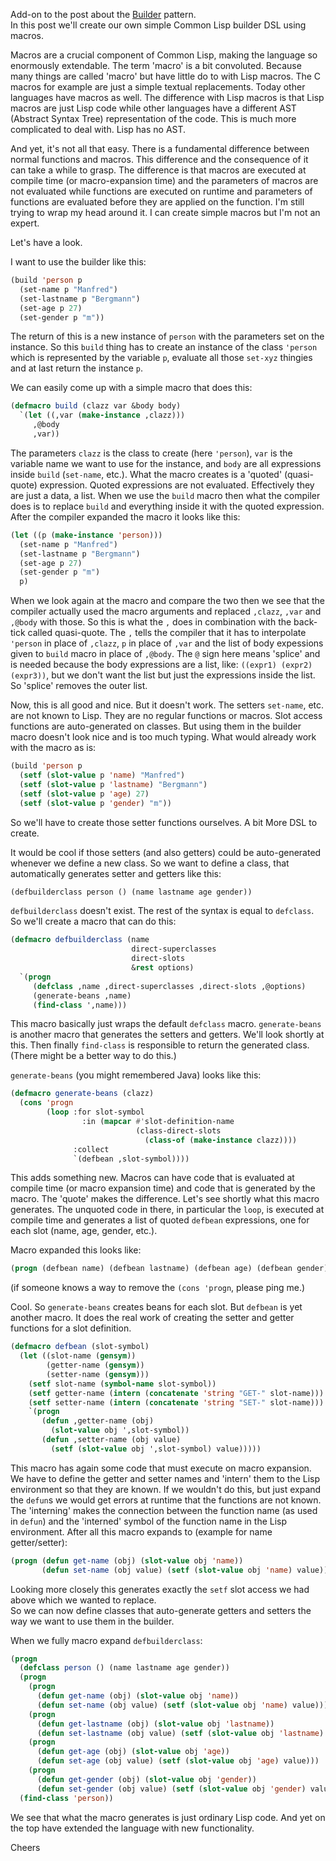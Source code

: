 Add-on to the post about the <a href="http://retro-style.software-by-mabe.com/blog/Patterns+-+Builder" class="link" target="_blank">Builder</a> pattern.  
In this post we'll create our own simple Common Lisp builder DSL using macros.

Macros are a crucial component of Common Lisp, making the language so enormously extendable. The term 'macro' is a bit convoluted. Because many things are called 'macro' but have little do to with Lisp macros. The C macros for example are just a simple textual replacements. Today other languages have macros as well. The difference with Lisp macros is that Lisp macros are just Lisp code while other languages have a different AST (Abstract Syntax Tree) representation of the code. This is much more complicated to deal with. Lisp has no AST.

And yet, it's not all that easy. There is a fundamental difference between normal functions and macros. This difference and the consequence of it can take a while to grasp. The difference is that macros are executed at compile time (or macro-expansion time) and the parameters of macros are not evaluated while functions are executed on runtime and parameters of functions are evaluated before they are applied on the function. I'm still trying to wrap my head around it. I can create simple macros but I'm not an expert.

Let's have a look.

I want to use the builder like this:

```lisp
(build 'person p
  (set-name p "Manfred")
  (set-lastname p "Bergmann")
  (set-age p 27)
  (set-gender p "m"))
```

The return of this is a new instance of `person` with the parameters set on the instance. So this `build` thing has to create an instance of the class `'person` which is represented by the variable `p`, evaluate all those `set-xyz` thingies and at last return the instance `p`.

We can easily come up with a simple macro that does this:

```lisp
(defmacro build (clazz var &body body)
  `(let ((,var (make-instance ,clazz)))
     ,@body
     ,var))
```

The parameters `clazz` is the class to create (here `'person`), `var` is the variable name we want to use for the instance, and `body` are all expressions inside `build` (`set-name`, etc.). What the macro creates is a 'quoted' (quasi-quote) expression. Quoted expressions are not evaluated. Effectively they are just a data, a list. When we use the `build` macro then what the compiler does is to replace `build` and everything inside it with the quoted expression. After the compiler expanded the macro it looks like this:

```lisp
(let ((p (make-instance 'person)))
  (set-name p "Manfred")
  (set-lastname p "Bergmann")
  (set-age p 27)
  (set-gender p "m")
  p)
```

When we look again at the macro and compare the two then we see that the compiler actually used the macro arguments and replaced `,clazz`, `,var` and `,@body` with those. So this is what the `,` does in combination with the back-tick called quasi-quote. The `,` tells the compiler that it has to interpolate `'person` in place of `,clazz`, `p` in place of `,var` and the list of body expessions given to `build` macro in place of `,@body`. The `@` sign here means 'splice' and is needed because the body expressions are a list, like: `((expr1) (expr2) (expr3))`, but we don't want the list but just the expressions inside the list. So 'splice' removes the outer list.

Now, this is all good and nice. But it doesn't work. The setters `set-name`, etc. are not known to Lisp. They are no regular functions or macros. Slot access functions are auto-generated on classes. But using them in the builder macro doesn't look nice and is too much typing. What would already work with the macro as is:

```lisp
(build 'person p
  (setf (slot-value p 'name) "Manfred")
  (setf (slot-value p 'lastname) "Bergmann")
  (setf (slot-value p 'age) 27)
  (setf (slot-value p 'gender) "m"))
```

So we'll have to create those setter functions ourselves. A bit More DSL to create.

It would be cool if those setters (and also getters) could be auto-generated whenever we define a new class. So we want to define a class, that automatically generates setter and getters like this:

```lisp
(defbuilderclass person () (name lastname age gender))
```

`defbuilderclass` doesn't exist. The rest of the syntax is equal to `defclass`. So we'll create a macro that can do this:

```lisp
(defmacro defbuilderclass (name
                           direct-superclasses
                           direct-slots
                           &rest options)
  `(progn
     (defclass ,name ,direct-superclasses ,direct-slots ,@options)
     (generate-beans ,name)
     (find-class ',name)))
```

This macro basically just wraps the default `defclass` macro. `generate-beans` is another macro that generates the setters and getters. We'll look shortly at this. Then finally `find-class` is responsible to return the generated class. (There might be a better way to do this.)

`generate-beans` (you might remembered Java) looks like this:

```lisp
(defmacro generate-beans (clazz)
  (cons 'progn
        (loop :for slot-symbol
                :in (mapcar #'slot-definition-name
                            (class-direct-slots 
                              (class-of (make-instance clazz))))
              :collect
              `(defbean ,slot-symbol))))
```

This adds something new. Macros can have code that is evaluated at compile time (or macro expansion time) and code that is generated by the macro. The 'quote' makes the difference. Let's see shortly what this macro generates. The unquoted code in there, in particular the `loop`, is executed at compile time and generates a list of quoted `defbean` expressions, one for each slot (name, age, gender, etc.).

Macro expanded this looks like:

```lisp
(progn (defbean name) (defbean lastname) (defbean age) (defbean gender))
```

(if someone knows a way to remove the `(cons 'progn`, please ping me.)

Cool. So `generate-beans` creates beans for each slot. But `defbean` is yet another macro. It does the real work of creating the setter and getter functions for a slot definition.

```lisp
(defmacro defbean (slot-symbol)
  (let ((slot-name (gensym))
        (getter-name (gensym))
        (setter-name (gensym)))
    (setf slot-name (symbol-name slot-symbol))
    (setf getter-name (intern (concatenate 'string "GET-" slot-name)))
    (setf setter-name (intern (concatenate 'string "SET-" slot-name)))
    `(progn
       (defun ,getter-name (obj)
         (slot-value obj ',slot-symbol))
       (defun ,setter-name (obj value)
         (setf (slot-value obj ',slot-symbol) value)))))
```

This macro has again some code that must execute on macro expansion. We have to define the getter and setter names and 'intern' them to the Lisp environment so that they are known. If we wouldn't do this, but just expand the `defun`s we would get errors at runtime that the functions are not known. The 'interning' makes the connection between the function name (as used in `defun`) and the 'interned' symbol of the function name in the Lisp environment. After all this macro expands to (example for name getter/setter):

```lisp
(progn (defun get-name (obj) (slot-value obj 'name))
       (defun set-name (obj value) (setf (slot-value obj 'name) value)))
```

Looking more closely this generates exactly the `setf` slot access we had above which we wanted to replace.  
So we can now define classes that auto-generate getters and setters the way we want to use them in the builder.

When we fully macro expand `defbuilderclass`:

```lisp
(progn
  (defclass person () (name lastname age gender))
  (progn
    (progn
      (defun get-name (obj) (slot-value obj 'name))
      (defun set-name (obj value) (setf (slot-value obj 'name) value)))
    (progn
      (defun get-lastname (obj) (slot-value obj 'lastname))
      (defun set-lastname (obj value) (setf (slot-value obj 'lastname) value)))
    (progn
      (defun get-age (obj) (slot-value obj 'age))
      (defun set-age (obj value) (setf (slot-value obj 'age) value)))
    (progn
      (defun get-gender (obj) (slot-value obj 'gender))
      (defun set-gender (obj value) (setf (slot-value obj 'gender) value))))
  (find-class 'person))
```

We see that what the macro generates is just ordinary Lisp code. And yet on the top have extended the language with new functionality.

Cheers